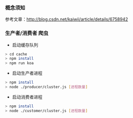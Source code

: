 ### 概念须知

参考文章：http://blog.csdn.net/kaiwii/article/details/6758942

### 生产者/消费者 爬虫

+ 启动缓存队列

```bash
> cd cache
> npm install
> npm run koa
```

+ 启动生产者进程

```bash
> npm install
> node ./producer/cluster.js [进程数量]
```

+ 启动消费者进程

```bash
> npm install
> node ./customer/cluster.js [进程数量]
```
